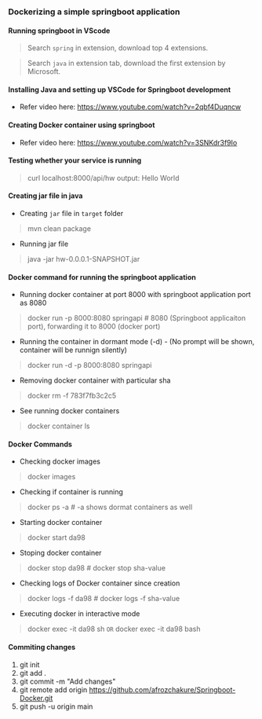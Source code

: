 ### Dockerizing a simple springboot application 

#### Running springboot in VScode 
> Search `spring` in extension, download top 4 extensions.

> Search `java` in extension tab, download the first extension by Microsoft.

#### Installing Java and setting up VSCode for Springboot development 
* Refer video here: https://www.youtube.com/watch?v=2qbf4Duqncw

#### Creating Docker container using springboot
* Refer video here: https://www.youtube.com/watch?v=3SNKdr3f9Io

#### Testing whether your service is running 
> curl localhost:8000/api/hw
output: Hello World

#### Creating jar file in java 
* Creating `jar` file in `target` folder
> mvn clean package 

* Running jar file 
> java -jar hw-0.0.0.1-SNAPSHOT.jar 

#### Docker command for running the springboot application 

* Running docker container at port 8000 with springboot application port as 8080
> docker run -p 8000:8080 springapi  # 8080 (Springboot applicaiton port), forwarding it to 8000 (docker port) 

* Running the container in dormant mode (-d) - (No prompt will be shown, container will be runnign silently)
> docker run -d -p 8000:8080 springapi   

* Removing docker container with particular sha
> docker rm -f 783f7fb3c2c5

* See running docker containers 
> docker container ls 

#### Docker Commands 

* Checking docker images 
> docker images 

* Checking if container is running 
> docker ps -a  # -a shows dormat containers as well

* Starting docker container 
> docker start da98 

* Stoping docker container 
> docker stop da98  # docker stop sha-value 

* Checking logs of Docker container since creation 
> docker logs -f da98 # docker logs -f sha-value 

* Executing docker in interactive mode 
> docker exec -it da98 sh 
       `OR`
> docker exec -it da98 bash 

#### Commiting changes

1. git init
2. git add . 
3. git commit -m "Add changes" 
4. git remote add origin https://github.com/afrozchakure/Springboot-Docker.git
5. git push -u origin main
